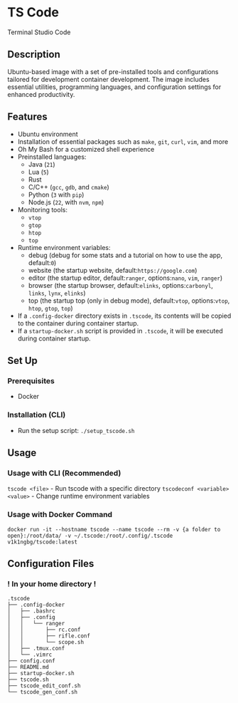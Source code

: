 # TS Code

Terminal Studio Code

## Description

Ubuntu-based image with a set of pre-installed tools and configurations tailored for development container development. The image includes essential utilities, programming languages, and configuration settings for enhanced productivity.

## Features

- Ubuntu environment
- Installation of essential packages such as `make`, `git`, `curl`, `vim`, and more
- Oh My Bash for a customized shell experience
- Preinstalled languages: 
    - Java (`21`)
    - Lua (`5`)
    - Rust
    - C/C++ (`gcc`, `gdb`, and `cmake`)
    - Python (`3` with `pip`)
    - Node.js (`22`, with `nvm`, `npm`)
- Monitoring tools:
    - `vtop`
    - `gtop`
    - `htop`
    - `top`
- Runtime environment variables:
    - debug (debug for some stats and a tutorial on how to use the app, default:`0`)
    - website (the startup website, default:`https://google.com`)
    - editor (the startup editor, default:`ranger`, options:`nano`, `vim`, `ranger`)
    - browser (the startup browser, default:`elinks`, options:`carbonyl`, `links`, `lynx`, `elinks`)
    - top (the startup top (only in debug mode), default:`vtop`, options:`vtop`, `htop`, `gtop`, `top`)
- If a `.config-docker` directory exists in `.tscode`, its contents will be copied to the container during container startup.
- If a `startup-docker.sh` script is provided in `.tscode`, it will be executed during container startup.

## Set Up

### Prerequisites

- Docker

### Installation (CLI)

- Run the setup script: `./setup_tscode.sh`

## Usage

### Usage with CLI (Recommended)

`tscode <file>` - Run tscode with a specific directory
`tscodeconf <variable> <value>` - Change runtime environment variables

### Usage with Docker Command

`docker run -it --hostname tscode --name tscode --rm -v {a folder to open}:/root/data/ -v ~/.tscode:/root/.config/.tscode v1k1ngbg/tscode:latest`

## Configuration Files

### ! In your home directory !

```
.tscode
├── .config-docker
│   ├── .bashrc
│   ├── .config
│   │   └── ranger
│   │       ├── rc.conf
│   │       ├── rifle.conf
│   │       └── scope.sh
│   ├── .tmux.conf
│   └── .vimrc
├── config.conf
├── README.md
├── startup-docker.sh
├── tscode.sh
├── tscode_edit_conf.sh
└── tscode_gen_conf.sh
```
